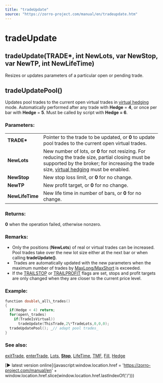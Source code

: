 ```yaml
---
title: "tradeUpdate"
source: "https://zorro-project.com/manual/en/tradeupdate.htm"
---
```


# tradeUpdate

## tradeUpdate(TRADE\*, int NewLots, var NewStop, var NewTP, int NewLifeTime)

Resizes or updates parameters of a particular open or pending trade.

## tradeUpdatePool()

Updates pool trades to the current open virtual trades in [virtual hedging](019_Hedge_modes.md) mode. Automatically performed after any trade with **Hedge** = **4**, or once per bar with **Hedge** = **5**. Must be called by script with **Hedge = 6**.

### Parameters:

<table border="0"><tbody><tr><td><strong>TRADE*</strong></td><td>Pointer to the trade to be updated, or <strong>0</strong> to update pool trades to the current open virtual trades.</td></tr><tr><td><strong>NewLots</strong></td><td>New number of lots, or <strong>0</strong> for not resizing. For reducing the trade size, partial closing must be supported by the broker; for increasing the trade size, <a href="hedge.htm">virtual hedging</a> must be enabled.</td></tr><tr><td><strong>NewStop</strong></td><td>New stop loss limit, or <strong>0</strong> for no change.</td></tr><tr><td><strong>NewTP</strong></td><td>New profit target, or <strong>0</strong> for no change.</td></tr><tr><td><strong>NewLifeTime</strong></td><td>New life time in number of bars, or <strong>0</strong> for no change.</td></tr></tbody></table>

### Returns:

**0** when the operation failed, otherwise nonzero.

### Remarks:

*   Only the positions (**NewLots**) of real or virtual trades can be increased. Pool trades take over the new lot size either at the next bar or when calling **tradeUpdate()**.
*    Trades are automatically updated with the new parameters when the maximum number of trades by [MaxLong/MaxShort](190_Margin_Risk_Lots.md) is exceeded.
*   If the [TRAILSTOP](018_TradeMode.md) or [TRAILPROFIT](018_TradeMode.md) flags are set, stops and profit targets are only changed when they are closer to the current price level.

### Example:

```c
function double\_all\_trades()
{
  if(Hedge < 4) return;
  for(open\_trades) 
    if(TradeIsVirtual))
      tradeUpdate(ThisTrade,2\*TradeLots,0,0,0);
  tradeUpdatePool(); _// adapt pool trades_
}
```

### See also:

[exitTrade](selllong.md), [enterTrade](buylong.md), [Lots](190_Margin_Risk_Lots.md), **[Stop](188_Stop_Profit_Trail_Entry.md)**, [LifeTime](timewait.md), [TMF](018_TradeMode.md), [Fill](198_Fill_modes.md), [Hedge](019_Hedge_modes.md)

[► latest version online](javascript:window.location.href = 'https://zorro-project.com/manual/en' + window.location.href.slice\(window.location.href.lastIndexOf\('/'\)\))